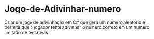 # Jogo-de-Adivinhar-numero

Criar um jogo de adivinhação em C# que gera um número aleatorio e permite que o jogador tente adivinhar o número correto em um numero limitado de tentativas.
